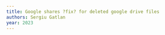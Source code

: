 ```yaml
---
title: Google shares ?fix? for deleted google drive files
authors: Sergiu Gatlan
year: 2023
---
```


